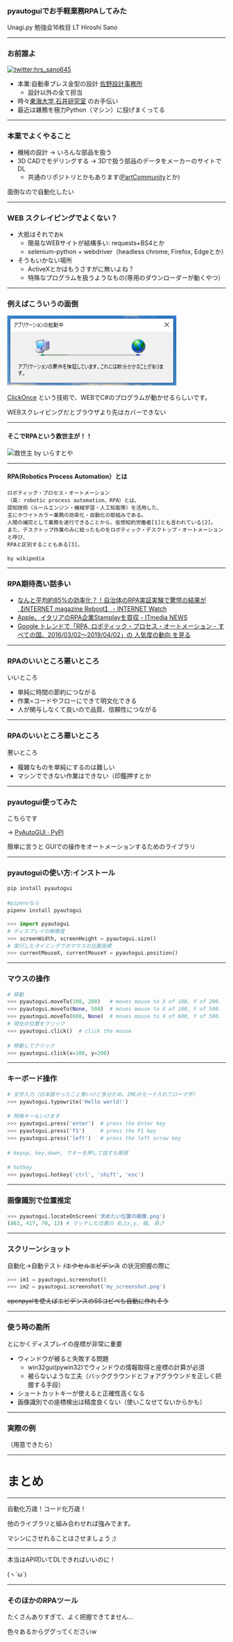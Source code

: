 ### pyautoguiでお手軽業務RPAしてみた

Unagi.py 勉強会16枚目 LT
Hiroshi Sano

---

### お前誰よ

[![twitter:hrs_sano645](https://pbs.twimg.com/profile_images/1186772886/hrs_sano_200x200.png)](https://twitter.com/hrs_sano645)

- 本業:自動車プレス金型の設計 [佐野設計事務所](https://sano-design.info)
	- 設計以外の全て担当
- 時々[東海大学 石井研究室](https://ishiilab.net) のお手伝い
- 最近は雑務を極力Python（マシン）に投げまくってる

---

### 本業でよくやること

- 機械の設計 -> いろんな部品を扱う
- 3D CADでモデリングする -> 3Dで扱う部品のデータをメーカーのサイトでDL
  - 共通のリポジトリとかもあります([PartCommunity](https://web2cad.partcommunity.com/3d-cad-models/)とか)

面倒なので自動化したい

---

### WEB スクレイピングでよくない？

- 大抵はそれでおk
    - 簡易なWEBサイトが結構多い: requests+BS4とか
    - selenium-python + webdriver（headless chrome, Firefox, Edgeとか）
- そうもいかない場所
    - ActiveXとかはもうさすがに無いよね？
    - 特殊なプログラムを扱うようなもの(専用のダウンローダーが動くやつ）

---

### 例えばこういうの面倒

![clickonce](assets/img/clickonce.png)

[ClickOnce](https://ja.wikipedia.org/wiki/ClickOnce) という技術で、WEBでC#のプログラムが動かせるらしいです。

WEBスクレイピングだとブラウザより先はカバーできない

---

#### そこでRPAという救世主が！！

![救世主 by いらすとや](https://3.bp.blogspot.com/-AqxFLFqfBBc/XAY53gAwSKI/AAAAAAABQfs/3NHgSP5h4bImIvMO15rqeVWFLCGhfJ61gCLcBGAs/s800/god_bible_kyuuseisyu.png)

---

#### RPA(Robotics Process Automation）とは

```
ロボティック・プロセス・オートメーション
（英: robotic process automation、RPA）とは、
認知技術（ルールエンジン・機械学習・人工知能等）を活用した、
主にホワイトカラー業務の効率化・自動化の取組みである。
人間の補完として業務を遂行できることから、仮想知的労働者[1]とも言われている[2]。
また、デスクトップ作業のみに絞ったものをロボティック・デスクトップ・オートメーションと呼び、
RPAと区別することもある[3]。

by wikipedia
```

---

### RPA期待高い話多い

- [なんと平均約85%の効率化？！自治体のRPA実証実験で驚愕の結果が【iNTERNET magazine Reboot】 - INTERNET Watch](https://internet.watch.impress.co.jp/docs/imreboot/news/1177196.html)
- [ Apple、イタリアのRPA企業Stamplayを買収 - ITmedia NEWS](https://www.itmedia.co.jp/news/articles/1903/22/news075.html)
- [Google トレンドで「RPA, ロボティック・プロセス・オートメーション - すべての国、2016/03/02～2019/04/02」の 人気度の動向 を見る](https://trends.google.co.jp/trends/explore/TIMESERIES/1554183000?hl=ja&tz=-540&date=2016-03-02+2019-04-02&q=RPA,%2Fg%2F11c3p_5fs0&sni=3)

---

### RPAのいいところ悪いところ

いいところ

- 単純に時間の節約につながる
- 作業=コードやフローにできて明文化できる
- 人が関与しなくて良いので品質、信頼性につながる

---

### RPAのいいところ悪いところ

悪いところ

- 複雑なものを単純にするのは難しい
- マシンでできない作業はできない（印鑑押すとか

---

### pyautogui使ってみた

こちらです

-> [PyAutoGUI · PyPI](https://pypi.org/project/PyAutoGUI/)

簡単に言うと GUIでの操作をオートメーションするためのライブラリ

---

### pyautoguiの使い方:インストール

```bash
pip install pyautogui

#pipenvなら
pipenv install pyautogui
```

```python
>>> import pyautogui
# ディスプレイの解像度
>>> screenWidth, screenHeight = pyautogui.size()
# 実行したタイミングでのマウスの位置座標
>>> currentMouseX, currentMouseY = pyautogui.position()
```

---

### マウスの操作

```python
# 移動
>>> pyautogui.moveTo(100, 200)   # moves mouse to X of 100, Y of 200.
>>> pyautogui.moveTo(None, 500)  # moves mouse to X of 100, Y of 500.
>>> pyautogui.moveTo(600, None)  # moves mouse to X of 600, Y of 500.
# 現在の位置をクリック
>>> pyautogui.click()  # click the mouse

# 移動してクリック
>>> pyautogui.click(x=100, y=200)
```

---

### キーボード操作

```python
# 文字入力（日本語やったこと無いけど多分だめ。IMEのモード入れてローマ字）
>>> pyautogui.typewrite('Hello world!')

# 特殊キーもいけます
>>> pyautogui.press('enter')  # press the Enter key
>>> pyautogui.press('f1')     # press the F1 key
>>> pyautogui.press('left')   # press the left arrow key

# keyup, key,down, でキーを押して話すも再現

# hotkey
>>> pyautogui.hotkey('ctrl', 'shift', 'esc')
```

---

### 画像識別で位置推定

```python
>>> pyautogui.locateOnScreen('求めたい位置の画像.png')
(863, 417, 70, 13) # マッチした位置の 右上x,y, 幅, 高さ

```

---

### スクリーンショット

自動化→自動テスト ~~/エクセルエビデンス~~ の状況把握の際に

```python
>>> im1 = pyautogui.screenshot()
>>> im2 = pyautogui.screenshot('my_screenshot.png')
```

~~openpyxlを使えばエビデンスのSSコピペも自動に作れそう~~

---

### 使う時の勘所

とにかくディスプレイの座標が非常に重要

- ウィンドウが被ると失敗する問題
    - win32gui(pywin32)でウィンドウの情報取得と座標の計算が必須
    - 被らないような工夫（バックグラウンドとフォアグラウンドを正しく把握する手段）
- ショートカットキーが使えると正確性高くなる
- 画像識別での座標検出は精度良くない（使いこなせてないからかも）

---

### 実際の例

（用意できたら）

---

# まとめ

---

自動化万歳！コード化万歳！

他のライブラリと組み合わせれば強みでます。

マシンにさせれることはさせましょう ;)

---

本当はAPI叩いてDLできればいいのに！

(ヽ´ω`)

---
### そのほかのRPAツール

たくさんありすぎて、よく把握できてません...

色々あるからググってくださいw

